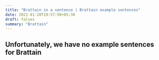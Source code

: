```yaml
---
title: "Brattain in a sentence | Brattain example sentences"
date: 2021-01-20T19:57:50+05:30
draft: falses
summary: "Brattain"
---
```

## Unfortunately, we have no example sentences for Brattain                 
